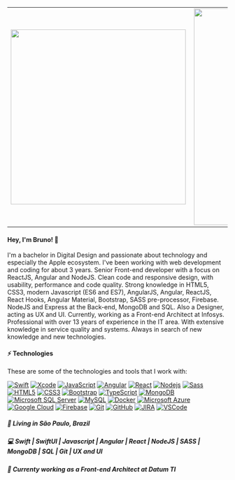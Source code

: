 <center>
    <table>
        <tr>
            <td><img width="400px" align="left"
                    src="https://github-readme-stats.vercel.app/api/top-langs/?username=brunomouranascimento&theme=radical&count_private=true&layout=compact" />
            </td>
            <td><img width="495px" align="left"
                    src="https://github-readme-stats.vercel.app/api?username=brunomouranascimento&show_icons=true&count_private=true&theme=radical" />
            </td>
        </tr>
    </table>
</center>

<h4 align="left">
    Hey, I'm Bruno! 👋
</h4>
<p align="left">
    I'm a bachelor in Digital Design and passionate about technology and especially the Apple ecosystem. I've been
    working with web development and coding for about 3 years. Senior Front-end developer with a focus on ReactJS,
    Angular and NodeJS. Clean code and responsive design, with usability, performance and code quality.
        Strong knowledge in HTML5, CSS3, modern Javascript (ES6 and ES7), AngularJS, Angular, ReactJS, React Hooks,
    Angular Material, Bootstrap, SASS pre-processor, Firebase. NodeJS and Express at the Back-end, MongoDB and SQL. Also
    a Designer, acting as UX and UI.
        Currently, working as a Front-end Architect at Infosys.
        Professional with over 13 years of experience in the IT area. With extensive knowledge in service quality and
    systems. Always in search of new knowledge and new technologies.


</p>

<h4>
    <g-emoji class="g-emoji" alias="zap"
        fallback-src="https://github.githubassets.com/images/icons/emoji/unicode/26a1.png">⚡</g-emoji> Technologies
</h4>
<p>These are some of the technologies and tools that I work with:</p>

<p>
    <a target="_blank" rel="noopener noreferrer"
        href="https://img.shields.io/badge/-Swift-EF4B32?style=flat&logo=swift&logoColor=white"><img
            src="https://img.shields.io/badge/-Swift-EF4B32?style=flat&logo=swift&logoColor=white" alt="Swift"
            data-canonical-src="https://img.shields.io/badge/-Swift-EF4B32?style=flat&logo=swift&logoColor=white"
            style="max-width:100%;"></a>
    <a target="_blank" rel="noopener noreferrer"
        href="https://img.shields.io/badge/-Xcode-000000?style=flat&logo=Xcode&color=white"><img
            src="https://img.shields.io/badge/-Xcode-000000?style=flat&logo=Xcode&color=white" alt="Xcode"
            data-canonical-src="https://img.shields.io/badge/-Xcode-000000?style=flat&logo=Xcode&color=white"
            style="max-width:100%;"></a>
    <a target="_blank" rel="noopener noreferrer"
        href="https://img.shields.io/badge/-JavaScript-black?style=flat&logo=javascript"><img
            src="https://img.shields.io/badge/-JavaScript-black?style=flat&logo=javascript" alt="JavaScript"
            data-canonical-src="https://img.shields.io/badge/-JavaScript-black?style=flat&logo=javascript"
            style="max-width:100%;"></a>
    <a target="_blank" rel="noopener noreferrer"
        href="https://img.shields.io/badge/-Angular-DD0031?style=flat&logo=angular"><img
            src="https://img.shields.io/badge/-Angular-DD0031?style=flat&logo=angular" alt="Angular"
            data-canonical-src="https://img.shields.io/badge/-Angular-DD0031?style=flat&logo=angular"
            style="max-width:100%;"></a>
    <a target="_blank" rel="noopener noreferrer"
        href="https://img.shields.io/badge/-React-black?logo=react&style=flat"><img
            src="https://img.shields.io/badge/-React-black?logo=react&style=flat" alt="React"
            data-canonical-src="https://img.shields.io/badge/-React-black?logo=react&style=flat"
            style="max-width:100%;"></a>
    <a target="_blank" rel="noopener noreferrer"
        href="https://img.shields.io/badge/-Nodejs-339933?style=flat&logo=Node.js&logoColor=white"><img
            src="https://img.shields.io/badge/-Nodejs-339933?style=flat&logo=Node.js&logoColor=white" alt="Nodejs"
            data-canonical-src="https://img.shields.io/badge/-Nodejs-339933?style=flat&logo=Node.js&logoColor=white"
            style="max-width:100%;"></a>
    <a target="_blank" rel="noopener noreferrer"
        href="https://img.shields.io/badge/-Sass-CC6699?style=flat&logo=sass&logoColor=white"><img
            src="https://img.shields.io/badge/-Sass-CC6699?style=flat&logo=sass&logoColor=white" alt="Sass"
            data-canonical-src="https://img.shields.io/badge/-Sass-CC6699?style=flat&logo=sass&logoColor=white"
            style="max-width:100%;"></a>
    <a target="_blank" rel="noopener noreferrer"
        href="https://img.shields.io/badge/-HTML5-E34F26?style=flat&logo=html5&logoColor=white"><img
            src="https://img.shields.io/badge/-HTML5-E34F26?style=flat&logo=html5&logoColor=white" alt="HTML5"
            data-canonical-src="https://img.shields.io/badge/-HTML5-E34F26?style=flat&logo=html5&logoColor=white"
            style="max-width:100%;"></a>
    <a target="_blank" rel="noopener noreferrer"
        href="https://img.shields.io/badge/-CSS3-1572B6?style=flat&logo=css3"><img
            src="https://img.shields.io/badge/-CSS3-1572B6?style=flat&logo=css3" alt="CSS3"
            data-canonical-src="https://img.shields.io/badge/-CSS3-1572B6?style=flat&logo=css3"
            style="max-width:100%;"></a>
    <a target="_blank" rel="noopener noreferrer"
        href="https://camo.githubusercontent.com/e56d586bf373ad33a4e8c7101246d54d5edc0fb52b87d309b899ce4818bd6086/68747470733a2f2f696d672e736869656c64732e696f2f62616467652f2d426f6f7473747261702d3536334437433f7374796c653d666c61742d737175617265266c6f676f3d626f6f747374726170"><img
            src="https://camo.githubusercontent.com/e56d586bf373ad33a4e8c7101246d54d5edc0fb52b87d309b899ce4818bd6086/68747470733a2f2f696d672e736869656c64732e696f2f62616467652f2d426f6f7473747261702d3536334437433f7374796c653d666c61742d737175617265266c6f676f3d626f6f747374726170"
            alt="Bootstrap"
            data-canonical-src="https://img.shields.io/badge/-Bootstrap-563D7C?style=flat&logo=bootstrap"
            style="max-width:100%;"></a>
    <a target="_blank" rel="noopener noreferrer"
        href="https://img.shields.io/badge/-TypeScript-000000?style=flat&logo=typescript&color=white"><img
            src="https://img.shields.io/badge/-TypeScript-000000?style=flat&logo=typescript&color=white" alt="TypeScript"
            data-canonical-src="https://img.shields.io/badge/-TypeScript-000000?style=flat&logo=typescript&color=white"
            style="max-width:100%;"></a>
    <a target="_blank" rel="noopener noreferrer"
        href="https://img.shields.io/badge/-MongoDB-black?style=flat&logo=mongodb"><img
            src="https://img.shields.io/badge/-MongoDB-black?style=flat&logo=mongodb" alt="MongoDB"
            data-canonical-src="https://img.shields.io/badge/-MongoDB-black?style=flat&logo=mongodb"
            style="max-width:100%;"></a>
    <a target="_blank" rel="noopener noreferrer"
        href="https://img.shields.io/badge/-SQL%20Server-CC2927?style=flat&logo=microsoft-sql-server&logoColor=white"><img
            src="https://img.shields.io/badge/-SQL%20Server-CC2927?style=flat&logo=microsoft-sql-server&logoColor=white"
            alt="Microsoft SQL Server"
            data-canonical-src="https://img.shields.io/badge/-SQL%20Server-CC2927?style=flat&logo=microsoft-sql-server&logoColor=white"
            style="max-width:100%;"></a>
    <a target="_blank" rel="noopener noreferrer"
        href="https://img.shields.io/badge/-MySQL-4479A1?style=flat&logo=mysql&logoColor=white"><img
            src="https://img.shields.io/badge/-MySQL-4479A1?style=flat&logo=mysql&logoColor=white" alt="MySQL"
            data-canonical-src="https://img.shields.io/badge/-MySQL-4479A1?style=flat&logo=mysql&logoColor=white"
            style="max-width:100%;"></a>
    <a target="_blank" rel="noopener noreferrer"
        href="https://camo.githubusercontent.com/204410115a0bb658668e7446bfc6a7eadb6a96a98d81daba65ddaaa541e95f58/68747470733a2f2f696d672e736869656c64732e696f2f62616467652f2d446f636b65722d3234393645443f7374796c653d666c61742d737175617265266c6f676f3d646f636b6572266c6f676f436f6c6f723d7768697465"><img
            src="https://camo.githubusercontent.com/204410115a0bb658668e7446bfc6a7eadb6a96a98d81daba65ddaaa541e95f58/68747470733a2f2f696d672e736869656c64732e696f2f62616467652f2d446f636b65722d3234393645443f7374796c653d666c61742d737175617265266c6f676f3d646f636b6572266c6f676f436f6c6f723d7768697465"
            alt="Docker"
            data-canonical-src="https://img.shields.io/badge/-Docker-2496ED?style=flat&logo=docker&logoColor=white"
            style="max-width:100%;"></a>
    <a target="_blank" rel="noopener noreferrer"
        href="https://img.shields.io/badge/Microsoft%20Azure-0089D6?style=flat-&logo=microsoft-azure&logoColor=white"><img
            src="https://img.shields.io/badge/Microsoft%20Azure-0089D6?style=flat-&logo=microsoft-azure&logoColor=white"
            alt="Microsoft Azure"
            data-canonical-src="https://img.shields.io/badge/Microsoft%20Azure-0089D6?style=flat-&logo=microsoft-azure&logoColor=white"
            style="max-width:100%;"></a>
    <a target="_blank" rel="noopener noreferrer"
        href="https://img.shields.io/badge/Google%20Cloud-4285F4?style=flat&logo=google-cloud&logoColor=white"><img
            src="https://img.shields.io/badge/Google%20Cloud-4285F4?style=flat&logo=google-cloud&logoColor=white"
            alt="Google Cloud"
            data-canonical-src="https://img.shields.io/badge/Google%20Cloud-4285F4?style=flat&logo=google-cloud&logoColor=white"
            style="max-width:100%;"></a>
    <a target="_blank" rel="noopener noreferrer"
        href="https://img.shields.io/badge/Firebase-FFCA28?style=flat&logo=firebase&logoColor=white"><img
            src="https://img.shields.io/badge/Firebase-FFCA28?style=flat&logo=firebase&logoColor=white" alt="Firebase"
            data-canonical-src="https://img.shields.io/badge/Firebase-FFCA28?style=flat&logo=firebase&logoColor=white"
            style="max-width:100%;"></a>
    <a target="_blank" rel="noopener noreferrer" href="https://img.shields.io/badge/-Git-black?style=flat&logo=git"><img
            src="https://img.shields.io/badge/-Git-black?style=flat&logo=git" alt="Git"
            data-canonical-src="https://img.shields.io/badge/-Git-black?style=flat&logo=git"
            style="max-width:100%;"></a>
    <a target="_blank" rel="noopener noreferrer"
        href="https://img.shields.io/badge/-GitHub-181717?style=flat&logo=github"><img
            src="https://img.shields.io/badge/-GitHub-181717?style=flat&logo=github" alt="GitHub"
            data-canonical-src="https://img.shields.io/badge/-GitHub-181717?style=flat&logo=github"
            style="max-width:100%;"></a>
    <a target="_blank" rel="noopener noreferrer"
        href="https://img.shields.io/badge/-JIRA-0052CC?style=flat&logo=jira"><img
            src="https://img.shields.io/badge/-JIRA-0052CC?style=flat&logo=jira" alt="JIRA"
            data-canonical-src="https://img.shields.io/badge/-JIRA-0052CC?style=flat&logo=jira"
            style="max-width:100%;"></a>
    <a target="_blank" rel="noopener noreferrer"
        href="https://img.shields.io/badge/-VSCode-007ACC?style=flat&logo=visual-studio-code&logoColor=white"><img
            src="https://img.shields.io/badge/-VSCode-007ACC?style=flat&logo=visual-studio-code&logoColor=white"
            alt="VSCode"
            data-canonical-src="https://img.shields.io/badge/-VSCode-007ACC?style=flat&logo=visual-studio-code&logoColor=white"
            style="max-width:100%;"></a>
</p>
<h5 align="left">
    📌 Living in <b>São Paulo</b>, <b>Brazil</b>
</h5>
<h5 align="left">💻 Swift | SwiftUI | Javascript | Angular | React | NodeJS | SASS | MongoDB | SQL | Git | UX and UI </h5>

<h5 align="left">💼 Currenty working as a Front-end Architect at Datum TI </h5>
